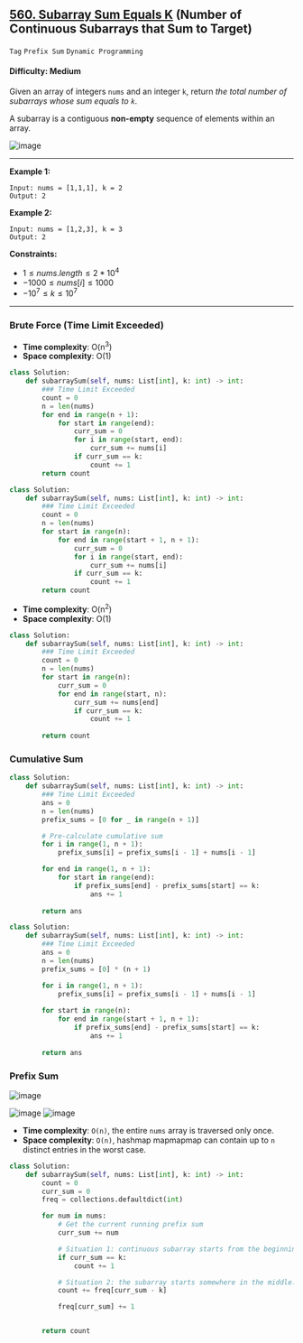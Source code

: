 ## [560. Subarray Sum Equals K](https://leetcode.com/problems/subarray-sum-equals-k/) (Number of Continuous Subarrays that Sum to Target)

```Tag``` ```Prefix Sum``` ```Dynamic Programming```

#### Difficulty: Medium

Given an array of integers ```nums``` and an integer ```k```, return _the total number of subarrays whose sum equals to ```k```_.

A subarray is a contiguous __non-empty__ sequence of elements within an array.

![image](https://github.com/quananhle/Python/assets/35042430/7a7c64eb-5b2d-4274-a0e2-09e92761ff8a)

---

__Example 1:__
```
Input: nums = [1,1,1], k = 2
Output: 2
```

__Example 2:__
```
Input: nums = [1,2,3], k = 3
Output: 2
```

__Constraints:__

- $1 \le nums.length \le 2 * 10^4$
- $-1000 \le nums[i] \le 1000$
- $-10^7 \le k \le 10^7$

---

### Brute Force (Time Limit Exceeded)

- __Time complexity__: O(n<sup>3</sup>)
- __Space complexity__: O(1)

```Python
class Solution:
    def subarraySum(self, nums: List[int], k: int) -> int:
        ### Time Limit Exceeded
        count = 0
        n = len(nums)
        for end in range(n + 1):
            for start in range(end):
                curr_sum = 0
                for i in range(start, end):
                    curr_sum += nums[i]
                if curr_sum == k:
                    count += 1
        return count
```

```Python
class Solution:
    def subarraySum(self, nums: List[int], k: int) -> int:
        ### Time Limit Exceeded
        count = 0
        n = len(nums)
        for start in range(n):
            for end in range(start + 1, n + 1):
                curr_sum = 0
                for i in range(start, end):
                    curr_sum += nums[i]
                if curr_sum == k:
                    count += 1 
        return count
```

- __Time complexity__: O(n<sup>2</sup>)
- __Space complexity__: O(1)

```Python
class Solution:
    def subarraySum(self, nums: List[int], k: int) -> int:
        ### Time Limit Exceeded
        count = 0
        n = len(nums)
        for start in range(n):
            curr_sum = 0
            for end in range(start, n):
                curr_sum += nums[end]
                if curr_sum == k:
                    count += 1
        
        return count
```

### Cumulative Sum

```Python
class Solution:
    def subarraySum(self, nums: List[int], k: int) -> int:
        ### Time Limit Exceeded
        ans = 0
        n = len(nums)
        prefix_sums = [0 for _ in range(n + 1)]

        # Pre-calculate cumulative sum
        for i in range(1, n + 1):
            prefix_sums[i] = prefix_sums[i - 1] + nums[i - 1]

        for end in range(1, n + 1):
            for start in range(end):
                if prefix_sums[end] - prefix_sums[start] == k:
                    ans += 1
                    
        return ans
```

```Python
class Solution:
    def subarraySum(self, nums: List[int], k: int) -> int:
        ### Time Limit Exceeded
        ans = 0
        n = len(nums)
        prefix_sums = [0] * (n + 1)

        for i in range(1, n + 1):
            prefix_sums[i] = prefix_sums[i - 1] + nums[i - 1]
        
        for start in range(n):
            for end in range(start + 1, n + 1):
                if prefix_sums[end] - prefix_sums[start] == k:
                    ans += 1
                
        return ans
```

### Prefix Sum

![image](https://leetcode.com/problems/path-sum-iii/Figures/437/array1.png)

![image](https://leetcode.com/problems/path-sum-iii/Figures/437/situation11.png)
![image](https://leetcode.com/problems/path-sum-iii/Figures/437/situation24.png)

- __Time complexity__: ```O(n)```, the entire ```nums``` array is traversed only once.
- __Space complexity__: ```O(n)```, hashmap mapmapmap can contain up to ```n``` distinct entries in the worst case.

```Python
class Solution:
    def subarraySum(self, nums: List[int], k: int) -> int:
        count = 0
        curr_sum = 0
        freq = collections.defaultdict(int)

        for num in nums:
            # Get the current running prefix sum
            curr_sum += num

            # Situation 1: continuous subarray starts from the beginning of the array
            if curr_sum == k:
                count += 1

            # Situation 2: the subarray starts somewhere in the middle.
            count += freq[curr_sum - k]

            freq[curr_sum] += 1


        return count
```
